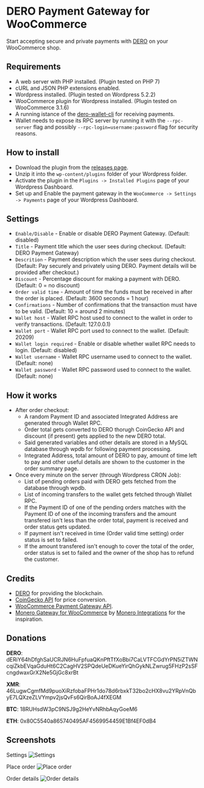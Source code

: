 # DERO Payment Gateway for WooCommerce

Start accepting secure and private payments with [DERO](https://dero.io/) on your WooCommerce shop.

## Requirements
* A web server with PHP installed. (Plugin tested on PHP 7)
* cURL and JSON PHP extensions enabled.
* Wordpress installed. (Plugin tested on Wordpress 5.2.2)
* WooCommerce plugin for Wordpress installed. (Plugin tested on WooCommerce 3.1.6)
* A running istance of the [dero-wallet-cli](https://github.com/deroproject/derosuite/releases) for receiving payments.
* Wallet needs to expose its RPC server by running it with the `--rpc-server` flag and possibly `--rpc-login=username:password` flag for security reasons.

## How to install
* Download the plugin from the [releases page](https://github.com/Peppinux/dero-woocommerce-gateway/releases).
* Unzip it into the `wp-content/plugins` folder of your Wordpress folder.
* Activate the plugin in the `Plugins -> Installed Plugins` page of your Wordpress Dashboard.
* Set up and Enable the payment gateway in the `WooCommerce -> Settings -> Payments` page of your Wordpress Dashboard.

## Settings
* `Enable/Disable` - Enable or disable DERO Payment Gateway. (Default: disabled)
* `Title` - Payment title which the user sees during checkout. (Default: DERO Payment Gateway)
* `Descrition` - Payment description which the user sees during checkout. (Default: Pay securely and privately using DERO. Payment details will be provided after checkout.)
* `Discount` - Percentage discount for making a payment with DERO. (Default: 0 = no discount)
* `Order valid time` - Amount of time the funds must be received in after the order is placed. (Default: 3600 seconds = 1 hour)
* `Confirmations` - Number of confirmations that the transaction must have to be valid. (Default: 10 = around 2 minutes)
* `Wallet host` - Wallet RPC host used to connect to the wallet in order to verify transactions. (Default: 127.0.0.1)
* `Wallet port` - Wallet RPC port used to connect to the wallet. (Default: 20209)
* `Wallet login required` - Enable or disable whether wallet RPC needs to login. (Default: disabled)
* `Wallet username` - Wallet RPC username used to connect to the wallet. (Default: none)
* `Wallet password` - Wallet RPC password used to connect to the wallet. (Default: none)

## How it works
* After order checkout: 
  * A random Payment ID and associated Integrated Address are generated through Wallet RPC.
  * Order total gets converted to DERO thorugh CoinGecko API and discount (if present) gets applied to the new DERO total.
  * Said generated variables and other details are stored in a MySQL database through wpdb for following payment processing.
  * Integrated Address, total amount of DERO to pay, amount of time left to pay and other useful details are shown to the customer in the order summary page.
* Once every minute on the server (through Wordpress CRON Job):
    * List of pending orders paid with DERO gets fetched from the database through wpdb.
    * List of incoming transfers to the wallet gets fetched through Wallet RPC.
    * If the Payment ID of one of the pending orders matches with the Payment ID of one of the incoming transfers and the amount transfered isn't less than the order total, payment is received and order status gets updated.
    * If payment isn't received in time (Order valid time setting) order status is set to failed.
    * If the amount transfered isn't enough to cover the total of the order, order status is set to failed and the owner of the shop has to refund the customer.

## Credits
- [DERO](https://dero.io/) for providing the blockchain.
- [CoinGecko API](https://www.coingecko.com/api) for price conversion.
- [WooCommerce Payment Gateway API](https://docs.woocommerce.com/document/payment-gateway-api/).
- [Monero Gateway for WooCommerce](https://github.com/monero-integrations/monerowp) by [Monero Integrations](https://github.com/monero-integrations) for the inspiration.

## Donations
__DERO__: dERiY64hDfghSaUCRJN6HuFpfuaQKnPftTfXoBbi7CaLVTFCGdYrPN5iZTWNcqiZkbEVqaGduHt6C2CagHV2SPQdeUeDKueYirQhGykNLZwrug5FHzP2sSFcngdwaxGrX2Ne5GjGc8xrBt

__XMR__: 46LugwCgmfMd9puoXiRzfobaFPHr1do78d6rbxkT32bo2cHX8vu2YRpVnQbyE7LQXzeZLVYmpv2jsQvFs6QirBoAJ4fXEGM

__BTC__: 18RUHsdW3pC9NSJ9g2HeYvNRhbAqyGoeM6

__ETH__: 0x80C5540a865740495AF4569954459E1Bf4EF0dB4

## Screenshots

Settings
![Settings](https://i.imgur.com/eDANcx8.png)

Place order
![Place order](https://i.imgur.com/TMNb3DB.png)

Order details
![Order details](https://i.imgur.com/745SXOe.png)
